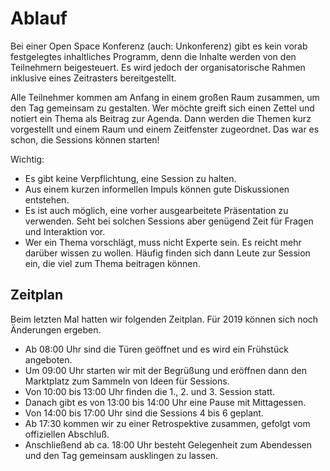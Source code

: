 # Ablauf

Bei einer Open Space Konferenz (auch: Unkonferenz) gibt es kein vorab festgelegtes 
inhaltliches Programm, denn die Inhalte werden von den Teilnehmern beigesteuert.
Es wird jedoch der organisatorische Rahmen inklusive eines Zeitrasters bereitgestellt.

Alle Teilnehmer kommen am Anfang in einem großen Raum zusammen, um den Tag gemeinsam zu gestalten.
Wer möchte greift sich einen Zettel und notiert ein Thema als Beitrag zur Agenda.
Dann werden die Themen kurz vorgestellt und einem Raum und einem Zeitfenster zugeordnet.
Das war es schon, die Sessions können starten!

Wichtig:
- Es gibt keine Verpflichtung, eine Session zu halten.
- Aus einem kurzen informellen Impuls können gute Diskussionen entstehen.
- Es ist auch möglich, eine vorher ausgearbeitete Präsentation zu verwenden. 
Seht bei solchen Sessions aber genügend Zeit für Fragen und Interaktion vor.
- Wer ein Thema vorschlägt, muss nicht Experte sein. Es reicht mehr darüber wissen zu wollen.
Häufig finden sich dann Leute zur Session ein, die viel zum Thema beitragen können.

## Zeitplan

Beim letzten Mal hatten wir folgenden Zeitplan. Für 2019 können sich noch Änderungen ergeben.
- Ab 08:00 Uhr sind die Türen geöffnet und es wird ein Frühstück angeboten.
- Um 09:00 Uhr starten wir mit der Begrüßung und eröffnen dann den Marktplatz zum Sammeln von Ideen für Sessions.
- Von 10:00 bis 13:00 Uhr finden die 1., 2. und 3. Session statt.
- Danach gibt es von 13:00 bis 14:00 Uhr eine Pause mit Mittagessen.
- Von 14:00 bis 17:00 Uhr sind die Sessions 4 bis 6 geplant.
- Ab 17:30 kommen wir zu einer Retrospektive zusammen, gefolgt vom offiziellen Abschluß.
- Anschließend ab ca. 18:00 Uhr besteht Gelegenheit zum Abendessen und den Tag gemeinsam ausklingen zu lassen.


